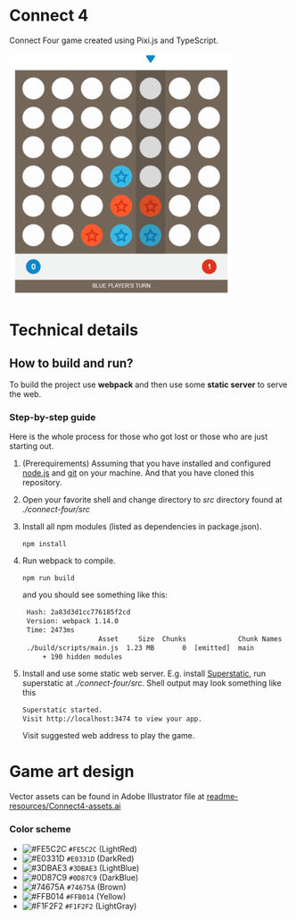 # Connect 4
Connect Four game created using Pixi.js and TypeScript.

<img src="readme-resources/screenshot.png" alt="Prototype" width="400"/>

# Technical details
## How to build and run?
To build the project use **webpack** and then use some **static server** to serve the web.

### Step-by-step guide
Here is the whole process for those who got lost or those who are just starting out.

1. (Prerequirements) Assuming that you have installed and configured [node.js](https://docs.npmjs.com/getting-started/installing-node) and [git](https://git-scm.com/) on your machine. And that you have cloned this repository.
2. Open your favorite shell and change directory to _src_ directory found at _./connect-four/src_
3. Install all npm modules (listed as dependencies in package.json).

   ```
   npm install
   ```
4. Run webpack to compile.

   ```
   npm run build
   ```
   
   and you should see something like this:
   
   ```
    Hash: 2a83d3d1cc776185f2cd
    Version: webpack 1.14.0
    Time: 2473ms
                      Asset     Size  Chunks             Chunk Names
    ./build/scripts/main.js  1.23 MB       0  [emitted]  main
        + 190 hidden modules
    ```
5. Install and use some static web server. E.g. install [Superstatic](https://github.com/firebase/superstatic), run superstatic at _./connect-four/src_. Shell output may look something like this
   
   ```
   Superstatic started.
   Visit http://localhost:3474 to view your app.
   ```
   
   Visit suggested web address to play the game.


# Game art design
Vector assets can be found in Adobe Illustrator file at  [readme-resources/Connect4-assets.ai](https://github.com/MiroslavJelaska/connect-four/blob/master/readme-resources/Connect4-assets.ai)

### Color scheme
* ![#FE5C2C](http://placehold.it/15/FE5C2C/000000?text=+) `#FE5C2C` (LightRed)
* ![#E0331D](http://placehold.it/15/E0331D/000000?text=+) `#E0331D` (DarkRed)
* ![#3DBAE3](http://placehold.it/15/3DBAE3/000000?text=+) `#3DBAE3` (LightBlue)
* ![#0D87C9](http://placehold.it/15/0D87C9/000000?text=+) `#0D87C9` (DarkBlue)
* ![#74675A](http://placehold.it/15/74675A/000000?text=+) `#74675A` (Brown)
* ![#FFB014](http://placehold.it/15/FFB014/000000?text=+) `#FFB014` (Yellow)
* ![#F1F2F2](http://placehold.it/15/F1F2F2/000000?text=+) `#F1F2F2` (LightGray)
